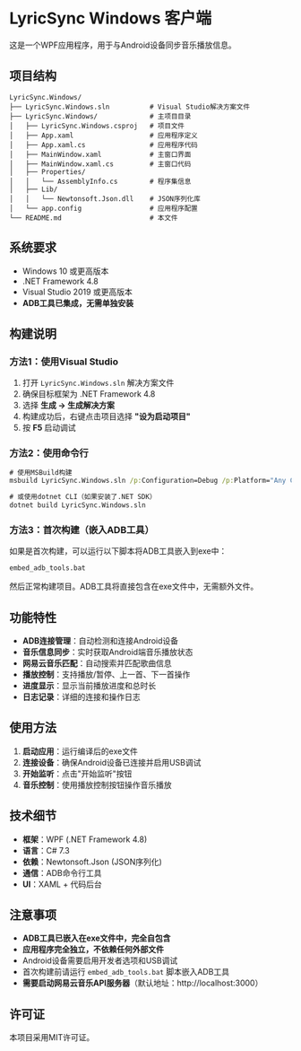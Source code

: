 # LyricSync Windows 客户端

这是一个WPF应用程序，用于与Android设备同步音乐播放信息。

## 项目结构

```
LyricSync.Windows/
├── LyricSync.Windows.sln          # Visual Studio解决方案文件
├── LyricSync.Windows/             # 主项目目录
│   ├── LyricSync.Windows.csproj   # 项目文件
│   ├── App.xaml                   # 应用程序定义
│   ├── App.xaml.cs                # 应用程序代码
│   ├── MainWindow.xaml            # 主窗口界面
│   ├── MainWindow.xaml.cs         # 主窗口代码
│   ├── Properties/
│   │   └── AssemblyInfo.cs        # 程序集信息
│   ├── Lib/
│   │   └── Newtonsoft.Json.dll    # JSON序列化库
│   └── app.config                 # 应用程序配置
└── README.md                      # 本文件
```

## 系统要求

- Windows 10 或更高版本
- .NET Framework 4.8
- Visual Studio 2019 或更高版本
- **ADB工具已集成，无需单独安装**

## 构建说明

### 方法1：使用Visual Studio

1. 打开 `LyricSync.Windows.sln` 解决方案文件
2. 确保目标框架为 .NET Framework 4.8
3. 选择 **生成 → 生成解决方案**
4. 构建成功后，右键点击项目选择 **"设为启动项目"**
5. 按 **F5** 启动调试

### 方法2：使用命令行

```cmd
# 使用MSBuild构建
msbuild LyricSync.Windows.sln /p:Configuration=Debug /p:Platform="Any CPU"

# 或使用dotnet CLI（如果安装了.NET SDK）
dotnet build LyricSync.Windows.sln
```

### 方法3：首次构建（嵌入ADB工具）

如果是首次构建，可以运行以下脚本将ADB工具嵌入到exe中：

```cmd
embed_adb_tools.bat
```

然后正常构建项目。ADB工具将直接包含在exe文件中，无需额外文件。

## 功能特性

- **ADB连接管理**：自动检测和连接Android设备
- **音乐信息同步**：实时获取Android端音乐播放状态
- **网易云音乐匹配**：自动搜索并匹配歌曲信息
- **播放控制**：支持播放/暂停、上一首、下一首操作
- **进度显示**：显示当前播放进度和总时长
- **日志记录**：详细的连接和操作日志

## 使用方法

1. **启动应用**：运行编译后的exe文件
2. **连接设备**：确保Android设备已连接并启用USB调试
3. **开始监听**：点击"开始监听"按钮
4. **音乐控制**：使用播放控制按钮操作音乐播放

## 技术细节

- **框架**：WPF (.NET Framework 4.8)
- **语言**：C# 7.3
- **依赖**：Newtonsoft.Json (JSON序列化)
- **通信**：ADB命令行工具
- **UI**：XAML + 代码后台

## 注意事项

- **ADB工具已嵌入在exe文件中，完全自包含**
- **应用程序完全独立，不依赖任何外部文件**
- Android设备需要启用开发者选项和USB调试
- 首次构建前请运行 `embed_adb_tools.bat` 脚本嵌入ADB工具
- **需要启动网易云音乐API服务器**（默认地址：http://localhost:3000）

## 许可证

本项目采用MIT许可证。
